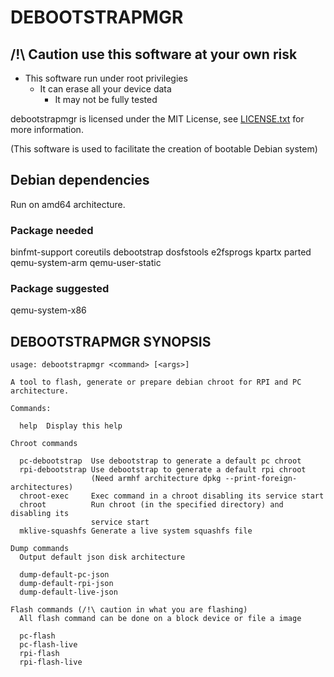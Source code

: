 # DEBOOTSTRAPMGR

## /!\ Caution use this software at your own risk

* This software run under root privilegies
  * It can erase all your device data
    * It may not be fully tested

debootstrapmgr is licensed under the MIT License, see [LICENSE.txt](https://github.com/ocornut/imgui/blob/master/LICENSE.txt) for more information.

(This software is used to facilitate the creation of bootable Debian system)

## Debian dependencies

Run on amd64 architecture.

### Package needed

binfmt-support coreutils debootstrap dosfstools e2fsprogs kpartx parted qemu-system-arm qemu-user-static

### Package suggested

qemu-system-x86

## DEBOOTSTRAPMGR SYNOPSIS

    usage: debootstrapmgr <command> [<args>]

    A tool to flash, generate or prepare debian chroot for RPI and PC architecture.

    Commands:

      help  Display this help

    Chroot commands

      pc-debootstrap  Use debootstrap to generate a default pc chroot
      rpi-debootstrap Use debootstrap to generate a default rpi chroot
                      (Need armhf architecture dpkg --print-foreign-architectures)
      chroot-exec     Exec command in a chroot disabling its service start
      chroot          Run chroot (in the specified directory) and disabling its
                      service start
      mklive-squashfs Generate a live system squashfs file

    Dump commands
      Output default json disk architecture

      dump-default-pc-json
      dump-default-rpi-json
      dump-default-live-json

    Flash commands (/!\ caution in what you are flashing)
      All flash command can be done on a block device or file a image

      pc-flash
      pc-flash-live
      rpi-flash
      rpi-flash-live
